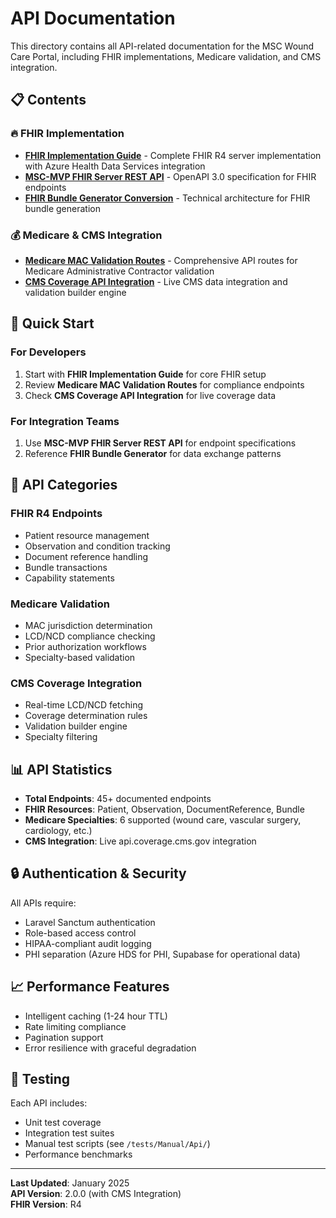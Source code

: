 # API Documentation

This directory contains all API-related documentation for the MSC Wound Care Portal, including FHIR implementations, Medicare validation, and CMS integration.

## 📋 Contents

### 🔥 FHIR Implementation
- **[FHIR Implementation Guide](./FHIR_Implementation_Guide.md)** - Complete FHIR R4 server implementation with Azure Health Data Services integration
- **[MSC-MVP FHIR Server REST API](./MSC-MVP%20FHIR%20Server%20REST%20API.md)** - OpenAPI 3.0 specification for FHIR endpoints
- **[FHIR Bundle Generator Conversion](./FHIR_Bundle_Generator_Conversion.md)** - Technical architecture for FHIR bundle generation

### 💰 Medicare & CMS Integration
- **[Medicare MAC Validation Routes](./MEDICARE_MAC_VALIDATION_ROUTES.md)** - Comprehensive API routes for Medicare Administrative Contractor validation
- **[CMS Coverage API Integration](./CMS_Coverage_API_Integration.md)** - Live CMS data integration and validation builder engine

## 🚀 Quick Start

### For Developers
1. Start with **FHIR Implementation Guide** for core FHIR setup
2. Review **Medicare MAC Validation Routes** for compliance endpoints
3. Check **CMS Coverage API Integration** for live coverage data

### For Integration Teams
1. Use **MSC-MVP FHIR Server REST API** for endpoint specifications
2. Reference **FHIR Bundle Generator** for data exchange patterns

## 🔧 API Categories

### FHIR R4 Endpoints
- Patient resource management
- Observation and condition tracking
- Document reference handling
- Bundle transactions
- Capability statements

### Medicare Validation
- MAC jurisdiction determination
- LCD/NCD compliance checking
- Prior authorization workflows
- Specialty-based validation

### CMS Coverage Integration
- Real-time LCD/NCD fetching
- Coverage determination rules
- Validation builder engine
- Specialty filtering

## 📊 API Statistics

- **Total Endpoints**: 45+ documented endpoints
- **FHIR Resources**: Patient, Observation, DocumentReference, Bundle
- **Medicare Specialties**: 6 supported (wound care, vascular surgery, cardiology, etc.)
- **CMS Integration**: Live api.coverage.cms.gov integration

## 🔒 Authentication & Security

All APIs require:
- Laravel Sanctum authentication
- Role-based access control
- HIPAA-compliant audit logging
- PHI separation (Azure HDS for PHI, Supabase for operational data)

## 📈 Performance Features

- Intelligent caching (1-24 hour TTL)
- Rate limiting compliance
- Pagination support
- Error resilience with graceful degradation

## 🧪 Testing

Each API includes:
- Unit test coverage
- Integration test suites
- Manual test scripts (see `/tests/Manual/Api/`)
- Performance benchmarks

---

**Last Updated**: January 2025  
**API Version**: 2.0.0 (with CMS Integration)  
**FHIR Version**: R4 